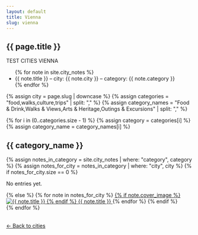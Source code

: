 ```yaml
---
layout: default
title: Vienna
slug: vienna
---
```

<main class="page-wrapper city-page">
  <article>
    <h1 class="page-title">{{ page.title }}</h1>
TEST CITIES VIENNA
    <ul>
  {% for note in site.city_notes %}
    <li>{{ note.title }} – city: {{ note.city }} – category: {{ note.category }}</li>
  {% endfor %}
</ul>
{% assign city = page.slug | downcase %}
{% assign categories = "food,walks,culture,trips" | split: "," %}
{% assign category_names = "Food & Drink,Walks & Views,Arts & Heritage,Outings & Excursions" | split: "," %}

{% for i in (0..categories.size - 1) %}
  {% assign category = categories[i] %}
  {% assign category_name = category_names[i] %}

  <section class="city-category">
    <h2>{{ category_name }}</h2>
    <div class="city-tiles">
      {% assign notes_in_category = site.city_notes | where: "category", category %}
      {% assign notes_for_city = notes_in_category | where: "city", city %}
      {% if notes_for_city.size == 0 %}
        <p>No entries yet.</p>
      {% else %}
        {% for note in notes_for_city %}
          <a href="{{ note.url }}" class="city-note-tile" aria-label="{{ note.title }}">
            {% if note.cover_image %}
              <img src="/assets/images/{{ note.cover_image }}" alt="{{ note.title }}">
            {% endif %}
            <span>{{ note.title }}</span>
          </a>
        {% endfor %}
      {% endif %}
    </div>
  </section>
{% endfor %}
    <div class="button-center" style="margin-top: 2rem;">
      <a class="button subtle" href="/my-cities/">← Back to cities</a>
    </div>
  </article>
</main>
